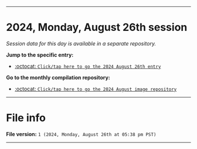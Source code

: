 
***

# 2024, Monday, August 26th session

_Session data for this day is available in a separate repository._

**Jump to the specific entry:**

- [:octocat: `Click/tap here to go the 2024 August 26th entry`](https://github.com/seanpm2001/SeansLifeArchive_Images_MotorWorld_CarFactory_Y2024_V8/tree/SeansLifeArchive_Images_MotorWorld_CarFactory_Y2024_V8_Main-dev/2024/08_August/26/)

**Go to the monthly compilation repository:**

- [:octocat: `Click/tap here to go the 2024 August image repository`](https://github.com/seanpm2001/SeansLifeArchive_Images_MotorWorld_CarFactory_Y2024_V8/)

***

# File info

**File version:** `1 (2024, Monday, August 26th at 05:38 pm PST)`

***

